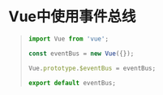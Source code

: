 # Vue中使用事件总线

> ```js
> import Vue from 'vue';
> 
> const eventBus = new Vue({});
> 
> Vue.prototype.$eventBus = eventBus;
> 
> export default eventBus;
> ```
>
> 